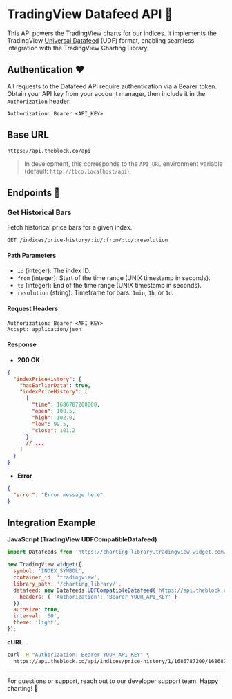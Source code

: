 # TradingView Datafeed API 🌹

This API powers the TradingView charts for our indices. It implements the TradingView [Universal Datafeed](https://www.tradingview.com/charting-library-docs/latest/connecting_data/connecting_data.md) (UDF) format, enabling seamless integration with the TradingView Charting Library.

## Authentication ❤️

All requests to the Datafeed API require authentication via a Bearer token. Obtain your API key from your account manager, then include it in the `Authorization` header:

```
Authorization: Bearer <API_KEY>
```

## Base URL

```
https://api.theblock.co/api
```

> In development, this corresponds to the `API_URL` environment variable (default: `http://tbco.localhost/api`).

## Endpoints 🌼

### Get Historical Bars

Fetch historical price bars for a given index.

```
GET /indices/price-history/:id/:from/:to/:resolution
```

#### Path Parameters
- `id` (integer): The index ID.
- `from` (integer): Start of the time range (UNIX timestamp in seconds).
- `to` (integer): End of the time range (UNIX timestamp in seconds).
- `resolution` (string): Timeframe for bars: `1min`, `1h`, or `1d`.

#### Request Headers
```
Authorization: Bearer <API_KEY>
Accept: application/json
```

#### Response
- **200 OK**
```json
{
  "indexPriceHistory": {
    "hasEarlierData": true,
    "indexPriceHistory": [
      {
        "time": 1686787200000,
        "open": 100.5,
        "high": 102.0,
        "low": 99.5,
        "close": 101.2
      }
      // ...
    ]
  }
}
```
- **Error**
```json
{
  "error": "Error message here"
}
```

## Integration Example

**JavaScript (TradingView UDFCompatibleDatafeed)**
```javascript
import Datafeeds from 'https://charting-library.tradingview-widget.com/datafeeds/udf/dist/bundle.js';

new TradingView.widget({
  symbol: 'INDEX_SYMBOL',
  container_id: 'tradingview',
  library_path: '/charting_library/',
  datafeed: new Datafeeds.UDFCompatibleDatafeed('https://api.theblock.co/api', {
    headers: { 'Authorization': 'Bearer YOUR_API_KEY' }
  }),
  autosize: true,
  interval: '60',
  theme: 'light',
});
```

**cURL**
```bash
curl -H "Authorization: Bearer YOUR_API_KEY" \
  https://api.theblock.co/api/indices/price-history/1/1686787200/1686873600/1h
```

---

For questions or support, reach out to our developer support team. Happy charting! 🌻